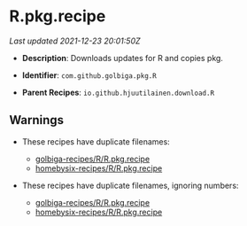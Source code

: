 # R.pkg.recipe

_Last updated 2021-12-23 20:01:50Z_

- **Description**: Downloads updates for R and copies pkg.

- **Identifier**: `com.github.golbiga.pkg.R`

- **Parent Recipes**: `io.github.hjuutilainen.download.R`


## Warnings

- These recipes have duplicate filenames:
    - [golbiga-recipes/R/R.pkg.recipe](/autopkg-dupe-tracker/golbiga-recipes/R/R.pkg.recipe)
    - [homebysix-recipes/R/R.pkg.recipe](/autopkg-dupe-tracker/homebysix-recipes/R/R.pkg.recipe)

- These recipes have duplicate filenames, ignoring numbers:
    - [golbiga-recipes/R/R.pkg.recipe](/autopkg-dupe-tracker/golbiga-recipes/R/R.pkg.recipe)
    - [homebysix-recipes/R/R.pkg.recipe](/autopkg-dupe-tracker/homebysix-recipes/R/R.pkg.recipe)
